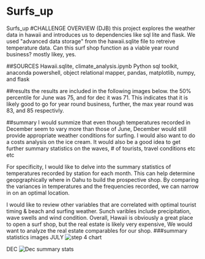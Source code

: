 # Surfs_up
Surfs_up
#CHALLENGE OVERVIEW (DJB)
this project explores the weather data in hawaii and introduces us to dependencies like sql lite and flask. We used "advanced data storage" from the hawaii.sqlite file to retreive temperature data. Can this surf shop function as a viable year round business? mostly likey, yes. 

##SOURCES
Hawaii.sqlite, climate_analysis.ipynb
Python sql toolkit, anaconda powershell, object relational mapper, pandas, matplotlib, numpy, and flask 

##results
the results are included in the following images below. the 50% percentile for June was 75, and for dec it was 71. This indicates that it is likely good to go for year round business, further, the max year round was 83, and 85 respectivly. 

##summary
I would summize that even though temperatures recorded in December seem to vary more than those of June, December would still provide appropriate weather conditions for surfing. I would also want to do a costs analysis on the ice cream. It would also be a good idea to get further summary statistics on the waves, # of tourists, travel conditions etc etc

For specificity, I would like to delve into the summary statistics of temperatures recorded by station for each month. This can help determine geopgraphically where in Oahu to build the prospective shop. By comparing the variances in temperatures and the frequencies recorded, we can narrow in on an optimal location.


I would like to review other variables that are correlated with optimal tourist timing & beach and surfing weather. Sunch varibles include precipitation, wave swells and wind condition. Overall, Hawaii is obviously a great place to open a surf shop, but the real estate is likely very expensive, We would want to analyze the real estate comparables for our shop. 
###summary statistics images
JULY 
![step 4 chart](https://user-images.githubusercontent.com/100965117/170839682-4865968b-f330-40c5-9040-5ac267a00e99.PNG)

DEC
![Dec summary stats](https://user-images.githubusercontent.com/100965117/170839684-e4cbf3fe-7f41-450e-a855-224379416056.PNG)

